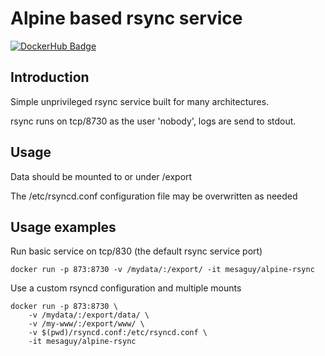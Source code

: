 # Alpine based rsync service

[![DockerHub Badge](http://dockeri.co/image/mesaguy/alpine-rsync)](https://hub.docker.com/r/mesaguy/alpine-rsync)

## Introduction

Simple unprivileged rsync service built for many architectures.

rsync runs on tcp/8730 as the user 'nobody', logs are send to stdout.

## Usage

Data should be mounted to or under /export

The /etc/rsyncd.conf configuration file may be overwritten as needed

## Usage examples

Run basic service on tcp/830 (the default rsync service port)
``` script
docker run -p 873:8730 -v /mydata/:/export/ -it mesaguy/alpine-rsync
```

Use a custom rsyncd configuration and multiple mounts
``` script
docker run -p 873:8730 \
    -v /mydata/:/export/data/ \
    -v /my-www/:/export/www/ \
    -v $(pwd)/rsyncd.conf:/etc/rsyncd.conf \
    -it mesaguy/alpine-rsync
```
